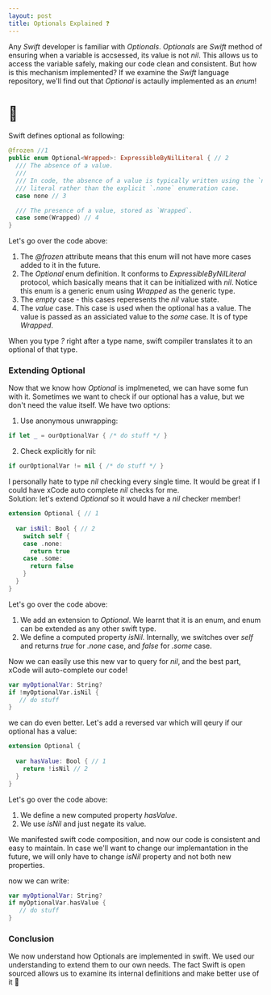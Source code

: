 ```yaml
---
layout: post
title: Optionals Explained ❓
---
```


Any *Swift* developer is familiar with *Optionals*. *Optionals* are *Swift* method of ensuring when a variable is accsessed, its value is not *nil*.
This allows us to access the variable safely, making our code clean and consistent.
But how is this mechanism implemented?
If we examine the *Swift* language repository, we'll find out that *Optional* is actaully implemented as an *enum*!
 
# 🤯

Swift defines optional as following:

```swift
@frozen //1
public enum Optional<Wrapped>: ExpressibleByNilLiteral { // 2
  /// The absence of a value.
  ///
  /// In code, the absence of a value is typically written using the `nil`
  /// literal rather than the explicit `.none` enumeration case.
  case none // 3

  /// The presence of a value, stored as `Wrapped`.
  case some(Wrapped) // 4
}
```

Let's go over the code above:
1. The *@frozen* attribute means that this enum will not have more cases added to it in the future.
2. The *Optional* enum definition. It conforms to *ExpressibleByNilLiteral* protocol, which basically means that it can be initialized with *nil*. 
   Notice this enum is a generic enum using *Wrapped* as the generic type.
3. The *empty* case - this cases reperesents the *nil* value state.
4. The *value* case. This case is used when the optional has a value. 
   The value is passed as an assiciated value to the *some* case. It is of type *Wrapped*.

When you type *?* right after a type name, swift compiler translates it to an optional of that type.

### Extending Optional

Now that we know how *Optional* is implmeneted, we can have some fun with it.
Sometimes we want to check if our optional has a value, but we don't need the value itself.
We have two options:
1. Use anonymous unwrapping:
```swift
if let _ = ourOptionalVar { /* do stuff */ }
```
2. Check explicitly for nil:
```swift
if ourOptionalVar != nil { /* do stuff */ }
```

I personally hate to type *nil* checking every single time. It would be great if I could have xCode auto complete *nil* checks for me.  
Solution: let's extend *Optional* so it would have a *nil* checker member! 

```swift
extension Optional { // 1
  
  var isNil: Bool { // 2
    switch self {
    case .none:
      return true
    case .some:
      return false
    }
  }
}
```

Let's go over the code above:
1. We add an extension to *Optional*. We learnt that it is an enum, and enum can be extended as any other swift type.
2. We define a computed property *isNil*. Internally, we switches over *self* and returns *true* for *.none* case, and *false* for *.some* case.

Now we can easily use this new var to query for *nil*, and the best part, xCode will auto-complete our code!

```swift
var myOptionalVar: String?
if !myOptionalVar.isNil {
   // do stuff
}
```

we can do even better. Let's add a reversed var which will qeury if our optional has a value:

```swift
extension Optional {
  
  var hasValue: Bool { // 1
    return !isNil // 2
  }
}
```
Let's go over the code above:
1. We define a new computed property *hasValue*.
2. We use *isNil* and just negate its value.

We manifested swift code composition, and now our code is consistent and easy to maintain.
In case we'll want to change our implemantation in the future, we will only have to change *isNil* property and not both new properties.

now we can write:

```swift
var myOptionalVar: String?
if myOptionalVar.hasValue {
   // do stuff
}
```

### Conclusion

We now understand how Optionals are implemented in swift. We used our understanding to extend them to our own needs.
The fact Swift is open sourced allows us to examine its internal definitions and make better use of it 🚀
